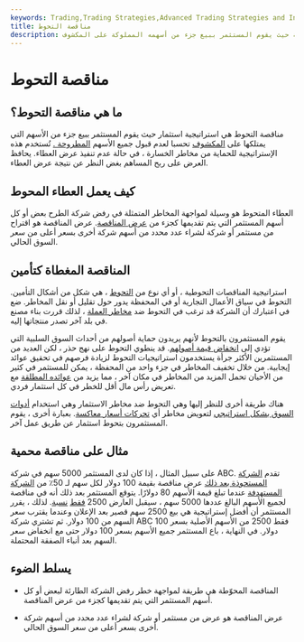 ```yaml
---
keywords: Trading,Trading Strategies,Advanced Trading Strategies and Instruments,Advanced Strategies and Instruments
title: مناقصة التحوط
description: مناقصة التحوط هي استراتيجية في عرض مناقصة حيث يقوم المستثمر ببيع جزء من أسهمه المملوكة على المكشوف.
---
```


# مناقصة التحوط
## ما هي مناقصة التحوط؟

مناقصة التحوط هي استراتيجية استثمار حيث يقوم المستثمر ببيع جزء من الأسهم التي يمتلكها على [المكشوف](/shortselling) تحسبا لعدم قبول جميع الأسهم [المطروحة .](/tender) تُستخدم هذه الإستراتيجية للحماية من مخاطر الخسارة ، في حالة عدم تنفيذ عرض العطاء. يحافظ العرض على ربح المساهم بغض النظر عن نتيجة عرض العطاء.

## كيف يعمل العطاء المحوط

العطاء المتحوط هو وسيلة لمواجهة المخاطر المتمثلة في رفض شركة الطرح بعض أو كل أسهم المستثمر التي يتم تقديمها كجزء من [عرض المناقصة](/tenderoffer). عرض المناقصة هو اقتراح من مستثمر أو شركة لشراء عدد محدد من أسهم شركة أخرى بسعر أعلى من سعر السوق الحالي.

## المناقصة المغطاة كتأمين

استراتيجية المناقصات التحوطية ، أو أي نوع من [التحوط](/hedge) ، هي شكل من أشكال التأمين. التحوط في سياق الأعمال التجارية أو في المحفظة يدور حول تقليل أو نقل المخاطر. ضع في اعتبارك أن الشركة قد ترغب في التحوط ضد [مخاطر العملة](/currencyrisk) ، لذلك قررت بناء مصنع في بلد آخر تصدر منتجاتها إليه.

يقوم المستثمرون بالتحوط لأنهم يريدون حماية أصولهم من أحداث السوق السلبية التي تؤدي إلى [انخفاض قيمة أصولهم](/depreciation). قد ينطوي التحوط على نهج حذر ، لكن العديد من المستثمرين الأكثر جرأة يستخدمون استراتيجيات التحوط لزيادة فرصهم في تحقيق عوائد إيجابية. من خلال تخفيف المخاطر في جزء واحد من المحفظة ، يمكن للمستثمر في كثير من الأحيان تحمل المزيد من المخاطر في مكان آخر ، مما يزيد من [عوائده المطلقة](/absolutereturn) مع تعريض رأس مال أقل للخطر في كل استثمار فردي.

هناك طريقة أخرى للنظر إليها وهي التحوط ضد مخاطر الاستثمار وهي استخدام [أدوات السوق بشكل استراتيجي](/financialinstrument) لتعويض مخاطر أي [تحركات أسعار معاكسة](/price-action). بعبارة أخرى ، يقوم المستثمرون بتحوط استثمار عن طريق عمل آخر.

## مثال على مناقصة محمية

على سبيل المثال ، إذا كان لدى المستثمر 5000 سهم في شركة ABC. تقدم [الشركة المستحوذة بعد ذلك](/acquirer) عرض مناقصة بقيمة 100 دولار لكل سهم لـ 50٪ من [الشركة المستهدفة](/targetfirm) عندما تبلغ قيمة الأسهم 80 دولارًا. يتوقع المستثمر بعد ذلك أنه في مناقصة لجميع الأسهم البالغ عددها 5000 سهم ، سيقبل العارض 2500 [فقط](/pro-rata) [نسبة](/pro-rata). لذلك ، يقرر المستثمر أن أفضل إستراتيجية هي بيع 2500 سهم قصير بعد الإعلان وعندما يقترب سعر السهم من 100 دولار. ثم تشتري شركة ABC فقط 2500 من الأسهم الأصلية بسعر 100 دولار. في النهاية ، باع المستثمر جميع الأسهم بسعر 100 دولار حتى مع انخفاض سعر السهم بعد أنباء الصفقة المحتملة.

## يسلط الضوء

- المناقصة المحوّطة هي طريقة لمواجهة خطر رفض الشركة الطارئة لبعض أو كل أسهم المستثمر التي يتم تقديمها كجزء من عرض المناقصة.

- عرض المناقصة هو عرض من مستثمر أو شركة لشراء عدد محدد من أسهم شركة أخرى بسعر أعلى من سعر السوق الحالي.

